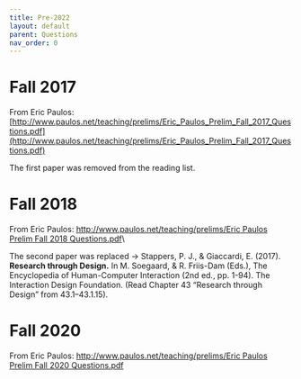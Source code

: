 ```yaml
---
title: Pre-2022
layout: default
parent: Questions
nav_order: 0
---
```

# Fall 2017
From Eric Paulos: [http://www.paulos.net/teaching/prelims/Eric_Paulos_Prelim_Fall_2017_Questions.pdf](http://www.paulos.net/teaching/prelims/Eric_Paulos_Prelim_Fall_2017_Questions.pdf)

The first paper was removed from the reading list.

# Fall 2018
From Eric Paulos: [http://www.paulos.net/teaching/prelims/Eric Paulos Prelim Fall 2018 Questions.pdf](http://www.paulos.net/teaching/prelims/Eric%20Paulos%20Prelim%20Fall%202018%20Questions.pdf)\

The second paper was replaced -> Stappers, P. J., & Giaccardi, E. (2017).
**Research through Design.**
In M. Soegaard, & R. Friis-Dam (Eds.), The Encyclopedia of Human-Computer Interaction (2nd ed., pp. 1-94).
The Interaction Design Foundation.
(Read Chapter 43 “Research through Design” from 43.1–43.1.15).

# Fall 2020
From Eric Paulos: [http://www.paulos.net/teaching/prelims/Eric Paulos Prelim Fall 2020 Questions.pdf](http://www.paulos.net/teaching/prelims/Eric%20Paulos%20Prelim%20Fall%202020%20Questions.pdf)